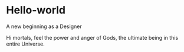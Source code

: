 # Hello-world
A new beginning as a Designer 

Hi mortals, feel the power and anger of Gods, the ultimate being in this entire Universe. 
